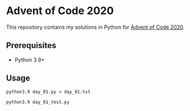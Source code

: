 # Advent of Code 2020
This repository contains my solutions in Python for [Advent of Code 2020](https://adventofcode.com/2020).
## Prerequisites
- Python 3.9+
## Usage
```shell
python3.9 day_01.py < day_01.txt
```
```shell
python3.9 day_01_test.py
```
